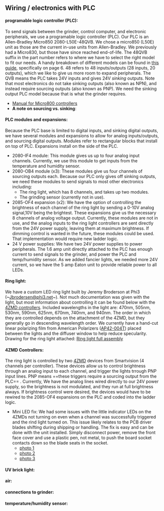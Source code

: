 ## Wiring / electronics with PLC

#### programable logic controller (PLC): 

To send signals between the grinder, control computer, and electronic peripherals, we use a programable logic controller (PLC). Our PLC is an Allen-Bradley Micro850 2080-L50E-48QVB. We chose a micro850 (L50E) unit as those are the current in-use units from Allen-Bradley. We previously had a Micro830, but those have since reached end-of-life. The 48QVB suffix in the part number refers to where we have to select the right model to fit our needs. A handy breakdown of different models  can be found in [this guide](https://literature.rockwellautomation.com/idc/groups/literature/documents/sg/2080-sg001_-en-p.pdf), specifically on page 6. 48 refers to 48 inputs/outputs (28 inputs, 20 outputs), which we like to give us more room to expand peripherals. The QVB means the PLC takes 24V inputs and gives 24V *sinking* outputs. Note that most electronics do not take sinking outputs (also known as NPN), and instead require sourcing outputs (also known as PNP). We need the sinking output PLC model because that is what the grinder requires.  
  - [Manual for Micro800 controllers](https://literature.rockwellautomation.com/idc/groups/literature/documents/um/2080-um002_-en-e.pdf)
- **A note on sourcing vs. sinking**: 

#### PLC modules and expansions: 
Because the PLC base is limited to digital inputs, and sinking digital outputs, we have several modules and expansions to allow for analog inputs/outputs, and sourcing digital outputs. Modules refer to rectangular blocks that install on top of PLC. Expansions install on the side of the PLC.
  - 2080-IF4 module: This module gives us up to four analog input channels. Currently, we use this module to get inputs from the temperature and humidity sensor.
  - 2080-OB4 module (x3): These modules give us four channels of sourcing outputs each. Because our PLC only gives off sinking outputs, we need these modules to send signals to most other electronics including: 
    - The ring light, which has 8 channels, and takes up two modules.
    - The grinding sensor (currently not in use).
  - 2085-OF4 expansion (x2): We have the option of controlling the brightness of each channel of the ring light by sending a 0-10V analog signal,10V being the brightest. These expansions give us the necessary 8 channels of analog voltage output. Currently, these modules are not in use, and the analog inputs to the ring light controllers are sent directly from the 24V power supply, leaving them at maximum brightness. If dimming control is wanted in the future, these modules could be used. That implementation would require new ladder logic.
  - 24 V power supplies: We have two 24V power supplies to power peripherals. The 1.6 amp unit directly attached to the PLC has enough current to send signals to the grinder, and power the PLC and temp/humidity sensor. As we added fancier lights, we needed more 24V current, so we have the 5 amp Eaton unit to provide reliable power to all LEDs.

#### Ring light:
We have a custom LED ring light built by Jeremy Broderson at Phi3 (~Jbrodersen@phi3.net~). Not much documentation was given with the light, but most information about controlling it can be found below with the [4ZMD controllers](https://smartvisionlights.com/wp-content/uploads/4ZMD_Datasheet.pdf). Included wavelengths in the light are: 470nm, 505nm, 530nm, 590nm, 625nm, 670nm, 740nm, and 940nm. The order in which they are controlled depends on the attachment of the 4ZMD, but they generally go in descending wavelength order. We currently have a hand-cut linear polarizing film from American Polarizers ([AP42-004T](https://www.apioptics.com/product/ap42-004t/)) placed between the lights and the diffuser window to help reduce specularity. Drawing for the ring light attached:
[Ring light full assembly](../cads_drawings/ring_light/FULL%20ASSEMBLY%205-19-2023.STEP)

#### 4ZMD Controllers: 
The ring light is controlled by two [4ZMD](https://smartvisionlights.com/products/4zmd/) devices from Smartvision (4 channels per controller). These devices allow us to control brightness through an analog input to each channel, and trigger the lights trrough PNP input lines. PNP means ==these triggers require a sourcing output from the PLC== . Currently, We have the analog lines wired directly to our 24V power supply, so the brightness is not modulated, and they run at full brightness always. If brightness control were desired, the devices would have to be rewired to the 2085-OF4 expansions on the PLC and coded into the ladder logic.
  * Mini LED fix: We had some issues with the little indicator LEDs on the 4ZMDs not turning on even when a channel was successfully triggered and the rind light turned on. This issue likely relates to the PCB driver blades shifting during shipping or handling. The fix is easy and can be done with the unit installed. Simply disconnect power, remove the front face cover and use a plastic pen, not metal, to push the board socket contacts down so the blade seats in the socket.
    * [photo 1](../photos/4zmd_fix/4zmd1.jpg)
    * [photo 2](../photos/4zmd_fix/4zmd2.jpg)
    * [photo 3](../photos/4zmd_fix/4zmd3.jpg)

#### UV brick light:
#### air:
#### connections to grinder:
#### temperature/humidity sensor: